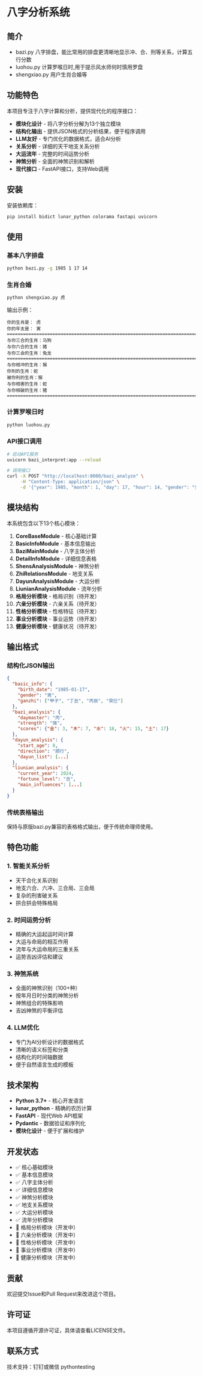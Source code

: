 # 八字分析系统

## 简介

- bazi.py 八字排盘，能比常用的排盘更清晰地显示冲、合、刑等关系，计算五行分数
- luohou.py 计算罗喉日时,用于提示风水师何时慎用罗盘
- shengxiao.py 用户生肖合婚等

## 功能特色

本项目专注于八字计算和分析，提供现代化的程序接口：

- **模块化设计** - 将八字分析分解为13个独立模块
- **结构化输出** - 提供JSON格式的分析结果，便于程序调用
- **LLM友好** - 专门优化的数据格式，适合AI分析
- **关系分析** - 详细的天干地支关系分析
- **大运流年** - 完整的时间运势分析
- **神煞分析** - 全面的神煞识别和解析
- **现代接口** - FastAPI接口，支持Web调用

## 安装

安装依赖库：

```bash
pip install bidict lunar_python colorama fastapi uvicorn
```

## 使用

### 基本八字排盘

```bash
python bazi.py -g 1985 1 17 14
```

### 生肖合婚

```bash
python shengxiao.py 虎
```

输出示例：
```
你的生肖是： 虎
你的年支是： 寅
================================================================================
与你三合的生肖：马狗
与你六合的生肖：猪
与你三会的生肖：兔龙
================================================================================
与你相冲的生肖：猴
你刑的生肖：蛇
被你刑的生肖：猴
与你相害的生肖：蛇
与你相破的生肖：猪
================================================================================
```

### 计算罗喉日时

```bash
python luohou.py
```

### API接口调用

```bash
# 启动API服务
uvicorn bazi_interpret:app --reload

# 调用接口
curl -X POST "http://localhost:8000/bazi_analyze" \
     -H "Content-Type: application/json" \
     -d '{"year": 1985, "month": 1, "day": 17, "hour": 14, "gender": "男"}'
```

## 模块结构

本系统包含以下13个核心模块：

1. **CoreBaseModule** - 核心基础计算
2. **BasicInfoModule** - 基本信息输出
3. **BaziMainModule** - 八字主体分析
4. **DetailInfoModule** - 详细信息表格
5. **ShensAnalysisModule** - 神煞分析
6. **ZhiRelationsModule** - 地支关系
7. **DayunAnalysisModule** - 大运分析
8. **LiunianAnalysisModule** - 流年分析
9. **格局分析模块** - 格局识别（待开发）
10. **六亲分析模块** - 六亲关系（待开发）
11. **性格分析模块** - 性格特征（待开发）
12. **事业分析模块** - 事业运势（待开发）
13. **健康分析模块** - 健康状况（待开发）

## 输出格式

### 结构化JSON输出

```json
{
  "basic_info": {
    "birth_date": "1985-01-17",
    "gender": "男",
    "ganzhi": ["甲子", "丁丑", "丙辰", "癸巳"]
  },
  "bazi_analysis": {
    "daymaster": "丙",
    "strength": "强",
    "scores": {"金": 3, "木": 7, "水": 18, "火": 15, "土": 17}
  },
  "dayun_analysis": {
    "start_age": 8,
    "direction": "顺行",
    "dayun_list": [...]
  },
  "liunian_analysis": {
    "current_year": 2024,
    "fortune_level": "吉",
    "main_influences": [...]
  }
}
```

### 传统表格输出

保持与原版bazi.py兼容的表格格式输出，便于传统命理师使用。

## 特色功能

### 1. 智能关系分析

- 天干合化关系识别
- 地支六合、六冲、三合局、三会局
- 复杂的刑害破关系
- 拱合拱会特殊格局

### 2. 时间运势分析

- 精确的大运起运时间计算
- 大运与命局的相互作用
- 流年与大运命局的三重关系
- 运势吉凶评估和建议

### 3. 神煞系统

- 全面的神煞识别（100+种）
- 按年月日时分类的神煞分析
- 神煞组合的特殊影响
- 吉凶神煞的平衡评估

### 4. LLM优化

- 专门为AI分析设计的数据格式
- 清晰的语义标签和分类
- 结构化的时间轴数据
- 便于自然语言生成的模板

## 技术架构

- **Python 3.7+** - 核心开发语言
- **lunar_python** - 精确的农历计算
- **FastAPI** - 现代Web API框架
- **Pydantic** - 数据验证和序列化
- **模块化设计** - 便于扩展和维护

## 开发状态

- ✅ 核心基础模块
- ✅ 基本信息模块
- ✅ 八字主体分析
- ✅ 详细信息模块
- ✅ 神煞分析模块
- ✅ 地支关系模块
- ✅ 大运分析模块
- ✅ 流年分析模块
- 🚧 格局分析模块（开发中）
- 🚧 六亲分析模块（开发中）
- 🚧 性格分析模块（开发中）
- 🚧 事业分析模块（开发中）
- 🚧 健康分析模块（开发中）

## 贡献

欢迎提交Issue和Pull Request来改进这个项目。

## 许可证

本项目遵循开源许可证，具体请查看LICENSE文件。

## 联系方式

技术支持：钉钉或微信 pythontesting 